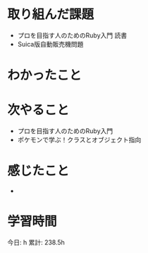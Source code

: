 # 取り組んだ課題 
+ プロを目指す人のためのRuby入門 読書 
+ Suica版自動販売機問題 
# わかったこと   

# 次やること
+ プロを目指す人のためのRuby入門  
+ ポケモンで学ぶ！クラスとオブジェクト指向
# 感じたこと
+ 
# 学習時間  
今日: h 
累計: 238.5h 

